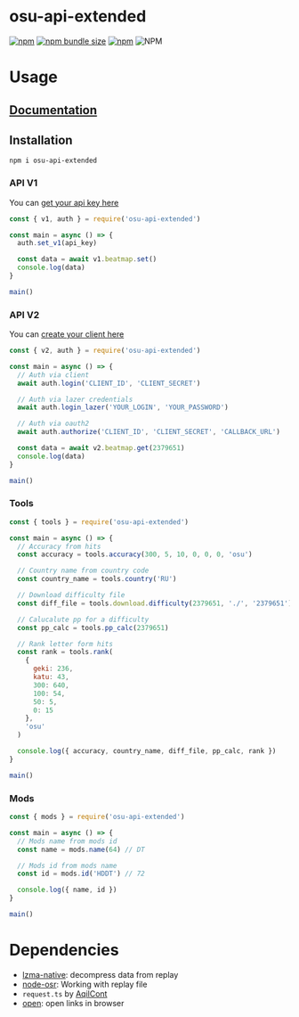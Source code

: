 # osu-api-extended

[![npm](https://img.shields.io/npm/v/@aqilcont/osu-api-extended?style=for-the-badge)](https://www.npmjs.org/package/osu-api-extended) [![npm bundle size](https://img.shields.io/bundlephobia/min/@aqilcont/osu-api-extended?color=green&label=size&style=for-the-badge)](https://www.npmjs.org/package/osu-api-extended) [![npm](https://img.shields.io/npm/dw/@aqilcont/osu-api-extended?style=for-the-badge)](http://npm-stat.com/charts.html?package=osu-api-extended) ![NPM](https://img.shields.io/npm/l/@aqilcont/osu-api-extended?style=for-the-badge)

# Usage

## [Documentation](https://github.com/cyperdark/osu-api-extended/wiki)

## Installation

```
npm i osu-api-extended
```

### API V1

You can [get your api key here](https://osu.ppy.sh/p/api 'https://osu.ppy.sh/p/api')

```javascript
const { v1, auth } = require('osu-api-extended')

const main = async () => {
  auth.set_v1(api_key)

  const data = await v1.beatmap.set()
  console.log(data)
}

main()
```

### API V2

You can [create your client here](https://osu.ppy.sh/home/account/edit#oauth 'https://osu.ppy.sh/home/account/edit#oauth')

```javascript
const { v2, auth } = require('osu-api-extended')

const main = async () => {
  // Auth via client
  await auth.login('CLIENT_ID', 'CLIENT_SECRET')

  // Auth via lazer credentials
  await auth.login_lazer('YOUR_LOGIN', 'YOUR_PASSWORD')

  // Auth via oauth2
  await auth.authorize('CLIENT_ID', 'CLIENT_SECRET', 'CALLBACK_URL')

  const data = await v2.beatmap.get(2379651)
  console.log(data)
}

main()
```

### Tools

```javascript
const { tools } = require('osu-api-extended')

const main = async () => {
  // Accuracy from hits
  const accuracy = tools.accuracy(300, 5, 10, 0, 0, 0, 'osu')

  // Country name from country code
  const country_name = tools.country('RU')

  // Download difficulty file
  const diff_file = tools.download.difficulty(2379651, './', '2379651')

  // Calucalute pp for a difficulty
  const pp_calc = tools.pp_calc(2379651)

  // Rank letter form hits
  const rank = tools.rank(
    {
      geki: 236,
      katu: 43,
      300: 640,
      100: 54,
      50: 5,
      0: 15
    },
    'osu'
  )

  console.log({ accuracy, country_name, diff_file, pp_calc, rank })
}

main()
```

### Mods

```javascript
const { mods } = require('osu-api-extended')

const main = async () => {
  // Mods name from mods id
  const name = mods.name(64) // DT

  // Mods id from mods name
  const id = mods.id('HDDT') // 72

  console.log({ name, id })
}

main()
```

# Dependencies

- [lzma-native](https://www.npmjs.com/package/lzma-native 'https://www.npmjs.com/package/lzma-native'): decompress data from replay
- [node-osr](npmjs.com/package/node-osr 'npmjs.com/package/node-osr'): Working with replay file
- `request.ts` by [AqilCont](https://github.com/AqilCont 'https://github.com/AqilCont')
- [open](npmjs.com/package/open 'npmjs.com/package/open'): open links in browser

